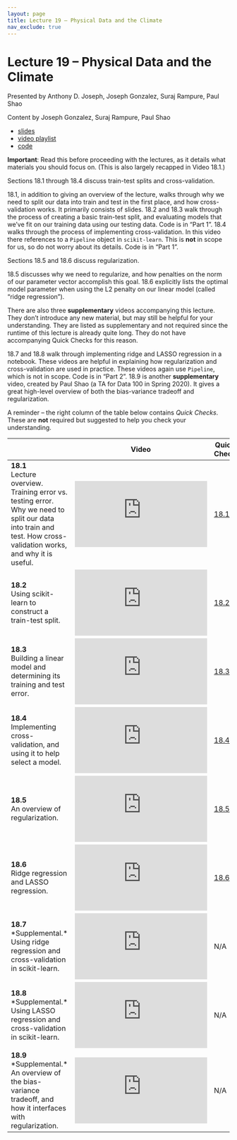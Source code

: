 ```yaml
---
layout: page
title: Lecture 19 – Physical Data and the Climate
nav_exclude: true
---
```


# Lecture 19 – Physical Data and the Climate

Presented by Anthony D. Joseph, Joseph Gonzalez, Suraj Rampure, Paul Shao

Content by Joseph Gonzalez, Suraj Rampure, Paul Shao

- [slides](https://docs.google.com/presentation/d/1UL2ljxgvk8UQnBpkadPCS9-os7f6Iw_X4bXCERGp7HI/edit?usp=sharing)
- [video playlist](https://youtube.com/playlist?list=PLQCcNQgUcDfrhTm0sdDpyYbDhUiqr1vG5)
- [code](https://data100.datahub.berkeley.edu/hub/user-redirect/git-sync?repo=https://github.com/DS-100/fa21&subPath=lec/lec18/&branch=main)

**Important**: Read this before proceeding with the lectures, as it details what materials you should focus on. (This is also largely recapped in Video 18.1.)

Sections 18.1 through 18.4 discuss train-test splits and cross-validation.

18.1, in addition to giving an overview of the lecture, walks through why we need to split our data into train and test in the first place, and how cross-validation works. It primarily consists of slides.
18.2 and 18.3 walk through the process of creating a basic train-test split, and evaluating models that we’ve fit on our training data using our testing data. Code is in “Part 1”.
18.4 walks through the process of implementing cross-validation. In this video there references to a `Pipeline` object in `scikit-learn`. This is **not** in scope for us, so do not worry about its details. Code is in “Part 1”.

Sections 18.5 and 18.6 discuss regularization.

18.5 discusses why we need to regularize, and how penalties on the norm of our parameter vector accomplish this goal.
18.6 explicitly lists the optimal model parameter when using the L2 penalty on our linear model (called “ridge regression”).

There are also three **supplementary** videos accompanying this lecture. They don’t introduce any new material, but may still be helpful for your understanding. They are listed as supplementary and not required since the runtime of this lecture is already quite long. They do not have accompanying Quick Checks for this reason.

18.7 and 18.8 walk through implementing ridge and LASSO regression in a notebook. These videos are helpful in explaining how regularization and cross-validation are used in practice. These videos again use `Pipeline`, which is not in scope. Code is in “Part 2”.
18.9 is another **supplementary** video, created by Paul Shao (a TA for Data 100 in Spring 2020). It gives a great high-level overview of both the bias-variance tradeoff and regularization.

A reminder – the right column of the table below contains _Quick Checks_. These are **not** required but suggested to help you check your understanding.

<table>
<colgroup>
<col style="width: 25%" />
<col style="width: 25%" />
<col style="width: 25%" />
</colgroup>
<thead>
<tr class="header">
<th></th>
<th>Video</th>
<th>Quick Check</th>
</tr>
</thead>
<tbody>
<tr>
<td><strong>18.1</strong> <br />Lecture overview. Training error vs. testing error. Why we need to split our data into train and test. How cross-validation works, and why it is useful.</td>
<td><iframe width="300" height="" src="https://youtube.com/embed/y6ZW4nZtlhI" frameborder="0" allow="accelerometer; autoplay; encrypted-media; gyroscope; picture-in-picture" allowfullscreen=""></iframe></td>
<td><a href="https://forms.gle/6CbWjfgNXeJzoDFK7" target="\_blank">18.1</a></td>
</tr>
<tr>
<td><strong>18.2</strong> <br />Using scikit-learn to construct a train-test split.</td>
<td><iframe width="300" height="" src="https://youtube.com/embed/_Bzfy7BTjz0" frameborder="0" allow="accelerometer; autoplay; encrypted-media; gyroscope; picture-in-picture" allowfullscreen=""></iframe></td>
<td><a href="https://forms.gle/jx7cQVVfyNh9Pzcy8" target="\_blank">18.2</a></td>
</tr>
<tr>
<td><strong>18.3</strong> <br />Building a linear model and determining its training and test error.</td>
<td><iframe width="300" height="" src="https://youtube.com/embed/2i7yj4JhIkw" frameborder="0" allow="accelerometer; autoplay; encrypted-media; gyroscope; picture-in-picture" allowfullscreen=""></iframe></td>
<td><a href="https://forms.gle/QMpoxmNpBhAKUQVn6" target="\_blank">18.3</a></td>
</tr>
<tr>
<td><strong>18.4</strong> <br />Implementing cross-validation, and using it to help select a model.</td>
<td><iframe width="300" height="" src="https://youtube.com/embed/m8580Et4pjY" frameborder="0" allow="accelerometer; autoplay; encrypted-media; gyroscope; picture-in-picture" allowfullscreen=""></iframe></td>
<td><a href="https://forms.gle/fA1MgxJomFAawsX87" target="\_blank">18.4</a></td>
</tr>
<tr>
<td><strong>18.5</strong> <br />An overview of regularization.</td>
<td><iframe width="300" height="" src="https://youtube.com/embed/NqKtsZpHmRY" frameborder="0" allow="accelerometer; autoplay; encrypted-media; gyroscope; picture-in-picture" allowfullscreen=""></iframe></td>
<td><a href="https://forms.gle/bB91QjoUpvRnBbJN6" target="\_blank">18.5</a></td>
</tr>
<tr>
<td><strong>18.6</strong> <br />Ridge regression and LASSO regression.</td>
<td><iframe width="300" height="" src="https://youtube.com/embed/B-labBbXj_c" frameborder="0" allow="accelerometer; autoplay; encrypted-media; gyroscope; picture-in-picture" allowfullscreen=""></iframe></td>
<td><a href="https://forms.gle/JBcDvMhis1BzNg7fA" target="\_blank">18.6</a></td>
</tr>
<tr>
<td><strong>18.7</strong> <br />*Supplemental.* Using ridge regression and cross-validation in scikit-learn.</td>
<td><iframe width="300" height="" src="https://youtube.com/embed/frdGPG10dOA" frameborder="0" allow="accelerometer; autoplay; encrypted-media; gyroscope; picture-in-picture" allowfullscreen=""></iframe></td>
<td><a>N/A</a></td>
</tr>
<tr>
<td><strong>18.8</strong> <br />*Supplemental.* Using LASSO regression and cross-validation in scikit-learn.</td>
<td><iframe width="300" height="" src="https://youtube.com/embed/hqZNVrZ3flw" frameborder="0" allow="accelerometer; autoplay; encrypted-media; gyroscope; picture-in-picture" allowfullscreen=""></iframe></td>
<td><a>N/A</a></td>
</tr>
<tr>
<td><strong>18.9</strong> <br />*Supplemental.* An overview of the bias-variance tradeoff, and how it interfaces with regularization.</td>
<td><iframe width="300" height="" src="https://youtube.com/embed/U2J75Iq2nrk" frameborder="0" allow="accelerometer; autoplay; encrypted-media; gyroscope; picture-in-picture" allowfullscreen=""></iframe></td>
<td><a>N/A</a></td>
</tr>
</tbody></table>
